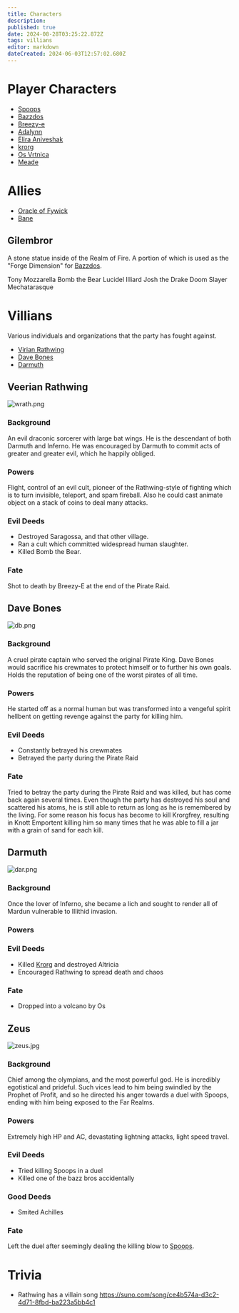 ```yaml
---
title: Characters
description: 
published: true
date: 2024-08-28T03:25:22.872Z
tags: villians
editor: markdown
dateCreated: 2024-06-03T12:57:02.680Z
---
```


# Player Characters
- [Spoops](/characters/spoops)
- [Bazzdos](/characters/bazzdos)
- [Breezy-e](/characters/breezy)
- [Adalynn](/characters/adalynn)
- [Elira Aniveshak](/characters/elira)
- [krorg](/characters/krorg)
- [Os Vrtnica](/characters/os)
- [Meade](/characters/meade)


# Allies
- [Oracle of Fywick](/characters/oracle-of-fywick)
- [Bane](/characters/bane)

## Gilembror 

A stone statue inside of the Realm of Fire. A portion of which is used as the "Forge Dimension" for [Bazzdos](/characters/bazzdos).

Tony Mozzarella
Bomb the Bear
Lucidel Illiard
Josh the Drake
Doom Slayer
Mechatarasque

# Villians
Various individuals and organizations that the party has fought against.

- [Virian Rathwing](#virian-rathwing)
- [Dave Bones](#dave-bones)
- [Darmuth](/characters/Darmuth)

## Veerian Rathwing
![wrath.png](/wrath.png)
### Background
An evil draconic sorcerer with large bat wings. He is the descendant of both Darmuth and Inferno. He was encouraged by Darmuth to commit acts of greater and greater evil, which he happily obliged.
### Powers
Flight, control of an evil cult, pioneer of the Rathwing-style of fighting which is to turn invisible, teleport, and spam fireball. Also he could cast animate object on a stack of coins to deal many attacks.
### Evil Deeds
- Destroyed Saragossa, and that other village. 
- Ran a cult which committed widespread human slaughter.
- Killed Bomb the Bear. 
### Fate
Shot to death by Breezy-E at the end of the Pirate Raid.
## Dave Bones
![db.png](/db.png)
### Background
A cruel pirate captain who served the original Pirate King. Dave Bones would sacrifice his crewmates to protect himself or to further his own goals. Holds the reputation of being one of the worst pirates of all time. 
### Powers
He started off as a normal human but was transformed into a vengeful spirit hellbent on getting revenge against the party for killing him. 
### Evil Deeds
- Constantly betrayed his crewmates
- Betrayed the party during the Pirate Raid
### Fate
Tried to betray the party during the Pirate Raid and was killed, but has come back again several times. Even though the party has destroyed his soul and scattered his atoms, he is still able to return as long as he is remembered by the living. For some reason his focus has become to kill Krorgfrey, resulting in Knott Emportent killing him so many times that he was able to fill a jar with a grain of sand for each kill. 
## Darmuth
![dar.png](/dar.png)
### Background
Once the lover of Inferno, she became a lich and sought to render all of Mardun vulnerable to Illithid invasion. 
### Powers
### Evil Deeds
- Killed [Krorg](/krorg/overview) and destroyed Altricia
- Encouraged Rathwing to spread death and chaos
### Fate
- Dropped into a volcano by Os
## Zeus
![zeus.jpg](/zeus.jpg)
### Background
Chief among the olympians, and the most powerful god. He is incredibly egotistical and prideful. Such vices lead to him being swindled by the Prophet of Profit, and so he directed his anger towards a duel with Spoops, ending with him being exposed to the Far Realms. 
### Powers
Extremely high HP and AC, devastating lightning attacks, light speed travel.
### Evil Deeds
- Tried killing Spoops in a duel
- Killed one of the bazz bros accidentally
### Good Deeds
- Smited Achilles
### Fate
Left the duel after seemingly dealing the killing blow to [Spoops](/spoops/overview). 

# Trivia
- Rathwing has a villain song https://suno.com/song/ce4b574a-d3c2-4d71-8fbd-ba223a5bb4c1
